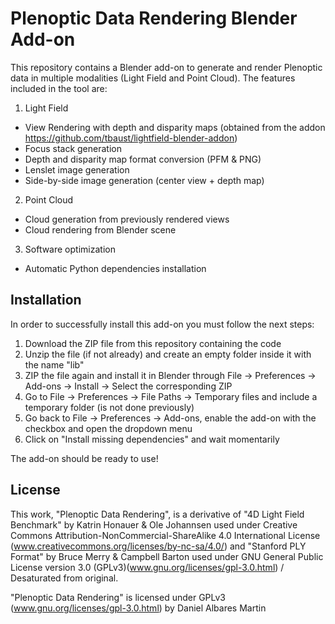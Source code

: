 # Plenoptic Data Rendering Blender Add-on
This repository contains a Blender add-on to generate and render Plenoptic data in multiple modalities (Light Field and Point Cloud). The features included in the tool are:

1. Light Field

- View Rendering with depth and disparity maps (obtained from the addon https://github.com/tbaust/lightfield-blender-addon)
- Focus stack generation
- Depth and disparity map format conversion (PFM & PNG)
- Lenslet image generation
- Side-by-side image generation (center view + depth map)

2. Point Cloud

- Cloud generation from previously rendered views
- Cloud rendering from Blender scene

3. Software optimization

- Automatic Python dependencies installation


## Installation
In order to successfully install this add-on you must follow the next steps:

1. Download the ZIP file from this repository containing the code
2. Unzip the file (if not already) and create an empty folder inside it with the name "lib"
3. ZIP the file again and install it in Blender through File -> Preferences -> Add-ons -> Install -> Select the corresponding ZIP
4. Go to File -> Preferences -> File Paths -> Temporary files and include a temporary folder (is not done previously)
5. Go back to File -> Preferences -> Add-ons, enable the add-on with the checkbox and open the dropdown menu
6. Click on "Install missing dependencies" and wait momentarily

The add-on should be ready to use!


## License
This work, "Plenoptic Data Rendering", is a derivative of "4D Light Field Benchmark" by Katrin Honauer & Ole Johannsen used under Creative Commons Attribution-NonCommercial-ShareAlike 4.0 International License (www.creativecommons.org/licenses/by-nc-sa/4.0/) and "Stanford PLY Format" by Bruce Merry & Campbell Barton used under GNU General Public License version 3.0 (GPLv3)(www.gnu.org/licenses/gpl-3.0.html) / Desaturated from original.

"Plenoptic Data Rendering" is licensed under GPLv3 (www.gnu.org/licenses/gpl-3.0.html) by Daniel Albares Martin



